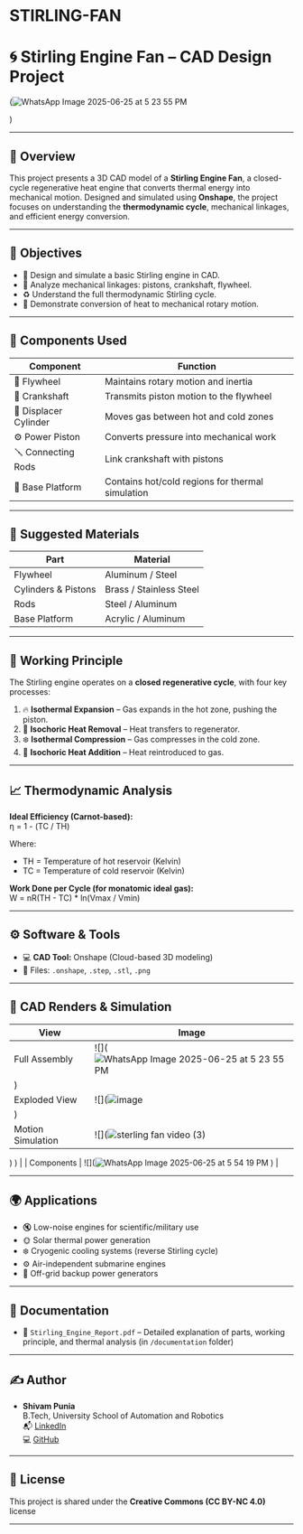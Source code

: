 # STIRLING-FAN
# 🌀 Stirling Engine Fan – CAD Design Project

(![WhatsApp Image 2025-06-25 at 5 23 55 PM](https://github.com/user-attachments/assets/926d94cd-24cd-4d0e-8628-383554c850f8)

) <!-- Replace with actual CAD render -->

---

## 📌 Overview

This project presents a 3D CAD model of a **Stirling Engine Fan**, a closed-cycle regenerative heat engine that converts thermal energy into mechanical motion. Designed and simulated using **Onshape**, the project focuses on understanding the **thermodynamic cycle**, mechanical linkages, and efficient energy conversion.

---

## 🎯 Objectives

- 📐 Design and simulate a basic Stirling engine in CAD.
- 🔁 Analyze mechanical linkages: pistons, crankshaft, flywheel.
- ♻️ Understand the full thermodynamic Stirling cycle.
- 💨 Demonstrate conversion of heat to mechanical rotary motion.

---

## 🧱 Components Used

| Component            | Function                                                   |
|----------------------|------------------------------------------------------------|
| 🛞 Flywheel           | Maintains rotary motion and inertia                        |
| 🔄 Crankshaft         | Transmits piston motion to the flywheel                    |
| 🧩 Displacer Cylinder | Moves gas between hot and cold zones                       |
| ⚙️ Power Piston       | Converts pressure into mechanical work                     |
| 🪛 Connecting Rods    | Link crankshaft with pistons                               |
| 🧱 Base Platform      | Contains hot/cold regions for thermal simulation           |

---

## 🧪 Suggested Materials

| Part               | Material           |
|--------------------|--------------------|
| Flywheel           | Aluminum / Steel   |
| Cylinders & Pistons| Brass / Stainless Steel |
| Rods               | Steel / Aluminum   |
| Base Platform      | Acrylic / Aluminum |

---

## 🔧 Working Principle

The Stirling engine operates on a **closed regenerative cycle**, with four key processes:

1. 🔥 **Isothermal Expansion** – Gas expands in the hot zone, pushing the piston.
2. 🔁 **Isochoric Heat Removal** – Heat transfers to regenerator.
3. ❄️ **Isothermal Compression** – Gas compresses in the cold zone.
4. 🔁 **Isochoric Heat Addition** – Heat reintroduced to gas.

---

## 📈 Thermodynamic Analysis

**Ideal Efficiency (Carnot-based):**  
η = 1 - (TC / TH)

Where:  
- TH = Temperature of hot reservoir (Kelvin)  
- TC = Temperature of cold reservoir (Kelvin)

**Work Done per Cycle (for monatomic ideal gas):**  
W = nR(TH - TC) * ln(Vmax / Vmin)

---

## ⚙️ Software & Tools

- 💻 **CAD Tool:** Onshape (Cloud-based 3D modeling)
- 📁 Files: `.onshape`, `.step`, `.stl`, `.png`

---

## 📸 CAD Renders & Simulation

| View              | Image                                  |
|-------------------|-----------------------------------------|
| Full Assembly     | ![](![WhatsApp Image 2025-06-25 at 5 23 55 PM](https://github.com/user-attachments/assets/c89bb4d2-775f-49ca-acac-819d67eab298)
)         |
| Exploded View     | ![](![image](https://github.com/user-attachments/assets/0380ed41-1047-4622-aee6-1048727cdb24)
)              |
| Motion Simulation | ![](![sterling fan video (3)](https://github.com/user-attachments/assets/757e8985-acdc-4613-b772-5855eeb7358b)
)
)          |
| Components        | ![](![WhatsApp Image 2025-06-25 at 5 54 19 PM](https://github.com/user-attachments/assets/ec9ce122-5dbb-4807-ae12-73a89567faf6)
)       |

---

## 🌍 Applications

- 🔇 Low-noise engines for scientific/military use  
- 🌞 Solar thermal power generation  
- ❄️ Cryogenic cooling systems (reverse Stirling cycle)  
- ⚙️ Air-independent submarine engines  
- 🧃 Off-grid backup power generators  

---

## 📘 Documentation

- 📄 `Stirling_Engine_Report.pdf` – Detailed explanation of parts, working principle, and thermal analysis (in `/documentation` folder)

---

## ✍️ Author

- **Shivam Punia**  
  B.Tech, University School of Automation and Robotics  
  📬 [LinkedIn](https://linkedin.com/in/shivam-punia-a033a6279)  
  💻 [GitHub](https://github.com/Shivampunia)

---

## 📄 License

This project is shared under the **Creative Commons (CC BY-NC 4.0)** license 

---

